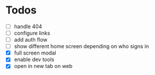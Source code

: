 # Todos

- [ ] handle 404
- [ ] configure links
- [ ] add auth flow
- [ ] show different home screen depending on who signs in
- [x] full screen modal
- [x] enable dev tools
- [x] open in new tab on web
